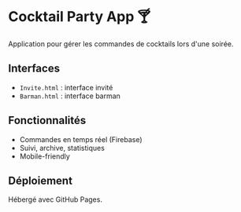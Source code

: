 # Cocktail Party App 🍸

Application pour gérer les commandes de cocktails lors d'une soirée.

## Interfaces

- `Invite.html` : interface invité
- `Barman.html` : interface barman

## Fonctionnalités

- Commandes en temps réel (Firebase)
- Suivi, archive, statistiques
- Mobile-friendly

## Déploiement

Hébergé avec GitHub Pages.
